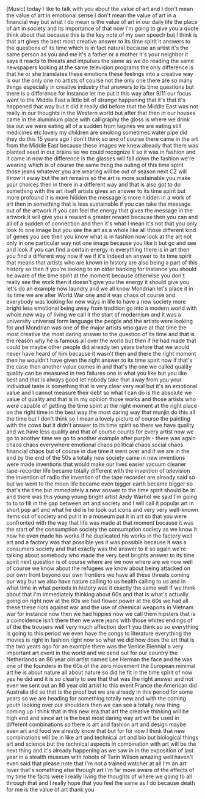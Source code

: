 
[Music]
today I like to talk with you about the
value of art and I don&#39;t mean the value
of art in emotional sense I don&#39;t mean
the value of art in a financial way but
what I do mean is the value of art in
our daily life the place of art in
society and its importance of that now
I&#39;m going to give you a quote think
about that
because this is the key note of my own
speech but I think is that art gives the
best most creative answer to its time
spirit it answers to the questions of
its time which is in fact natural
because an artist it&#39;s the same person
as you and me it&#39;s a father or a mother
it&#39;s your neighbor it says it reacts to
threats and impulses the same as we do
reading the same newspapers looking at
the same television programs the only
difference is that he or she translates
these emotions these feelings into a
creative way is our the only one no
artists of course not the only one there
are so many things especially in
creative industry that answers to its
time questions but there is a difference
for instance let me put it this way
after 9/11 our focus went to the Middle
East a little bit of strange happening
that it&#39;s that it&#39;s happened that way
but it did it really did before that the
Middle East was not really in our
thoughts in the Western world but after
that then in our houses came in the
aluminium place with calligraphy the
gloss is where we drink tea out we were
eating all of a sudden from tagines we
are eating still medicines
etc lovely my children are smoking
sometimes water pipe did they do this 15
years ago I don&#39;t think so and of course
there came in the art from the Middle
East because these images we knew
already that there was planted seed in
our brains so we could recognize it so
it was in fashion and it came in now the
difference is the glasses will fall down
the fashion we&#39;re wearing which is of
course the same thing the outing of this
time spirit those jeans whatever you are
wearing will be out of season next CZ
will throw it away but the art remains
so the art is more sustainable you make
your choices then in there in a
different way and that is also got to do
something with the art itself artists
gives an answer to its time spirit but
more profound it is more hidden the
message is more hidden in a work of art
then in something that is less
sustainable if you can take the message
out of the artwork if you can feel the
energy that gives the message in the
artwork it will give you a reward a
greater reward because then you can and
all of a sudden of connection and then
it&#39;s what I mean it&#39;s not that you only
look to one image but you see the art as
a whole like all those different kind of
genes you see then you know what is in
fashion now look at the art not only in
one particular way not one image because
you like it but go and see and look if
you can find a certain energy in
everything there is in art then you find
a different way now if we if it&#39;s indeed
an answer to its time spirit that means
that artists who are known in history
are also being a part of this history so
then if you&#39;re looking to an older
banking for instance you should be aware
of the time spirit at the moment because
otherwise you don&#39;t really see the work
then it doesn&#39;t give you the energy it
should give you let&#39;s do an example
now laundry and we all know Mondrian
let&#39;s place it in its time we are after
World War one and it was chaos of course
and everybody was looking for new ways
in life to have a new society more
bright less emotional being away from
tradition go into a modern world with
whole new way of living we call it the
start of modernism and it was a
university universal form language the
people and the artists were looking for
and Mondrian was one of the major
artists who gave at that time the most
creative the most daring answer to the
question of its time and that is the
reason why he is famous all over the
world but then if he had made that could
be maybe other people did already ten
years before that we would never have
heard of him because it wasn&#39;t then and
there the right moment then he wouldn&#39;t
have given the right answer to its time
spirit now if that&#39;s the case then
another value comes in and that&#39;s the
one we called quality quality can be
measured in two failures one is what you
like but you like best and that is
always good let nobody take that away
from you your individual taste is
something that is very clear very real
but it&#39;s an emotional value and I cannot
measure their debt so what I can do is
the absolute
we value of quality and that is in my
opinion those works and those artists
who were capable of getting the time
spirit at the right moment at the right
place on the right time in the best way
the most daring way that munjin do this
all the time but I don&#39;t think so I mean
a lovely picture of course the painting
with the cows but it didn&#39;t answer to
its time spirit so there we have quality
and we have less quality and that of
course counts for every artist now we go
to another time we go to another example
after purple - there was again chaos
chaos everywhere emotional chaos
political chaos social chaos financial
chaos but of course in due time it went
over and if we are in the end by the end
of the 50s a totally new society came in
new inventions were made inventions that
would make our lives easier
vacuum cleaner tape-recorder life became
totally different with the invention of
television the invention of radio the
invention of the tape recorder are
already said so but we went to the moon
life became even bigger earth became
bigger so that&#39;s the time but
immediately a new answer to the time
spirit should be in and there was this
young young bright artist Andy Warhol we
said I&#39;m going to to to fill in the gap
between art and society and I will call
it popular art in short pop art
and what he did is he took out icons and
very very well-known items out of
society and put it in a museum put it in
art so that you were confronted with the
way that life was made at that moment
because it was the start of the
consumption society the consumption
society as we know it now he even made
his works if he duplicated his works in
the factory well art and a factory was
that possible yes it was possible
because it was a consumers society and
that exactly was the answer to it
so again we&#39;re talking about somebody
who made the very best brights answer to
its time spirit next question is of
course where are we now where are we now
well of course we know about the
refugees we know about being attacked on
our own front beyond our own frontiers
we have all these threats coming our way
but we also have nature calling to us
health calling to us and in what time in
what periods in history was it exactly
the same well if we think about that I&#39;m
immediately thinking about 60s and that
is what&#39;s actually going on right now at
the 60s we had flower power at the 60s
we had all these these riots against war
and the use of chemical weapons in
Vietnam war for instance now then we had
hippies now we call them hipsters that
is a coincidence isn&#39;t there then we
were jeans with those whites endings of
of the the trousers well very much
affection don&#39;t you think so so
everything is going to this period we
even have the songs to literature
everything the movies is right in
fashion right now so what we did how
does the art
that is the two years ago for an example
there was the Venice Biennial
a very important art event in the world
and we send out for our country the
Netherlands an 86 year old artist named
Lee Herman the face and he was one of
the founders in the 60s of the zero
movement the European minimal art he is
about nature all about nature so did he
fit in the time spirit of now yes he did
and it is so clearly to see that that
was the right answer and not even we
sent out an 86 year old artist to this
event France the American did Australia
did so that is the proof but we are
already in this period for some years so
we are heading for something totally new
and with the coming youth looking over
our shoulders then we can see a totally
new thing coming up I think that in this
new era that art the creative thinking
will be high end and since art is the
best most daring way art will be used in
different combinations so there is art
and fashion art and design maybe even
art and food we already know that but
for for now I think that new
combinations will be in like art and
technical art and bio but biological
things art and science but the technical
aspects in combination with art will be
the next thing and it&#39;s already
happening as we saw in in the exposition
of last year in a stealth museum with
robots of Turin Wilson amazing well
haven&#39;t even said that please note that
I&#39;m not a trained watcher at all I&#39;m an
art lover that&#39;s something else
through art I&#39;m far more aware of the
effects of my time
the facts were I really living the
thoughts of where we going to all
through that and I really hope that you
feel the same as I do because death for
me is the value of art thank you
